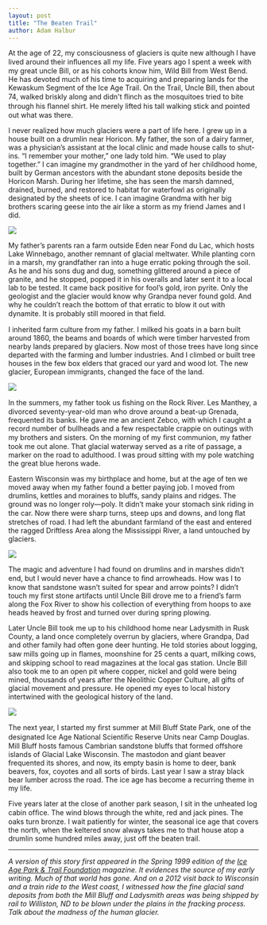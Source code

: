 ```yaml
---
layout: post
title: "The Beaten Trail"
author: Adam Halbur
---
```


At the age of 22, my consciousness of glaciers is quite new although I have lived around their inﬂuences all my life. Five years ago I spent a week with my great uncle Bill, or as his cohorts know him, Wild Bill from West Bend. He has devoted much of his time to acquiring and preparing lands for the Kewaskum Segment of the Ice Age Trail. On the Trail, Uncle Bill, then about 74, walked briskly along and didn't ﬂinch as the mosquitoes tried to bite through his ﬂannel shirt. He merely lifted his tall walking stick and pointed out what was there.  

I never realized how much glaciers were a part of life here. I grew up in a house built on a drumlin near Horicon. My father, the son of a dairy farmer, was a physician’s assistant at the local clinic and made house calls to shut-ins. “I remember your mother,” one lady told him. “We used to play together.” I can imagine my grandmother in the yard of her childhood home, built by German ancestors with the abundant stone deposits beside the Horicon Marsh. During her lifetime, she has seen the marsh damned, drained, burned, and restored to habitat for waterfowl as originally designated by the sheets of ice. I can imagine Grandma with her big brothers scaring geese into the air like a storm as my friend James and I did.  

![](https://c1.staticflickr.com/5/4885/45774975325_8a04a98771_k.jpg)

My father’s parents ran a farm outside Eden near Fond du Lac, which hosts Lake Winnebago, another remnant of glacial meltwater. While planting corn in a marsh, my grandfather ran into a huge erratic poking through the soil. As he and his sons dug and dug, something glittered around a piece of granite, and he stopped, popped it in his overalls and later sent it to a local lab to be tested. It came back positive for fool’s gold, iron pyrite. Only the geologist and the glacier would know why Grandpa never found gold. And why he couldn’t reach the bottom of that erratic to blow it out with dynamite. It is probably still moored in that ﬁeld.  

I inherited farm culture from my father. I milked his goats in a barn built around 1860, the beams and boards of which were timber harvested from nearby lands prepared by glaciers. Now most of those trees have long since departed with the farming and lumber industries. And I climbed or built tree houses in the few box elders that graced our yard and wood lot. The new glacier, European immigrants, changed the face of the land.  

![](https://c1.staticflickr.com/8/7846/32815221508_a90e2da8e4_k.jpg)

In the summers, my father took us ﬁshing on the Rock River. Les Manthey, a divorced seventy-year-old man who drove around a beat-up Grenada, frequented its banks. He gave me an ancient Zebco, with which I caught a record number of bullheads and a few respectable crappie on outings with my brothers and sisters. On the morning of my ﬁrst communion, my father took me out alone. That glacial waterway served as a rite of passage, a marker on the road to adulthood. I was proud sitting with my pole watching the great blue herons wade.  

Eastern Wisconsin was my birthplace and home, but at the age of ten we moved away when my father found a better paying job. I moved from drumlins, kettles and moraines to bluffs, sandy plains and ridges. The ground was no longer roly—poly. It didn’t make your stomach sink riding in the car. Now there were sharp turns, steep ups and downs, and long ﬂat stretches of road. I had left the abundant farmland of the east and entered the ragged Driftless Area along the Mississippi River, a land untouched by glaciers.  

![](https://c1.staticflickr.com/8/7887/45965521284_5546182f3d_b.jpg)

The magic and adventure I had found on drumlins and in marshes didn’t end, but I would never have a chance to ﬁnd arrowheads. How was I to know that sandstone wasn’t suited for spear and arrow points? I didn’t touch my first stone artifacts until Uncle Bill drove me to a friend’s farm along the Fox River to show his collection of everything from hoops to axe heads heaved by frost and turned over during spring plowing.  

Later Uncle Bill took me up to his childhood home near Ladysmith in Rusk County, a land once completely overrun by glaciers, where Grandpa, Dad and other family had often gone deer hunting. He told stories about logging, saw mills going up in ﬂames, moonshine for 25 cents a quart, milking cows, and skipping school to read magazines at the local gas station. Uncle Bill also took me to an open pit where copper, nickel and gold were being mined, thousands of years after the Neolithic Copper Culture, all gifts of glacial movement and pressure. He opened my eyes to local history intertwined with the geological history of the land.  

![](https://c1.staticflickr.com/8/7826/39725244153_3df357e55e_b.jpg)

The next year, I started my ﬁrst summer at Mill Bluff State Park, one of the designated Ice Age National Scientiﬁc Reserve Units near Camp Douglas. Mill Bluff hosts famous Cambrian sandstone bluffs that formed offshore islands of Glacial Lake Wisconsin. The mastodon and giant beaver frequented its shores, and now, its empty basin is home to deer, bank beavers, fox, coyotes and all sorts of birds. Last year I saw a stray black bear lumber across the road. The ice age has become a recurring theme in my life.  

Five years later at the close of another park season, I sit in the unheated log cabin ofﬁce. The wind blows through the white, red and jack pines. The oaks turn bronze. I wait patiently for winter, the seasonal ice age that covers the north, when the keltered snow always takes me to that house atop a drumlin some hundred miles away, just off the beaten trail.  

----------------------------
*A version of this story first appeared in the Spring 1999 edition of the [Ice Age Park & Trail Foundation][ice-link] magazine. It evidences the source of my early writing. Much of that world has gone. And on a 2012 visit back to Wisconsin and a train ride to the West coast, I witnessed how the fine glacial sand deposits from both the Mill Bluff and Ladysmith areas was being shipped by rail to Williston, ND to be blown under the plains in the fracking process. Talk about the madness of the human glacier.*  

[ice-link]: https://www.iceagetrail.org/
